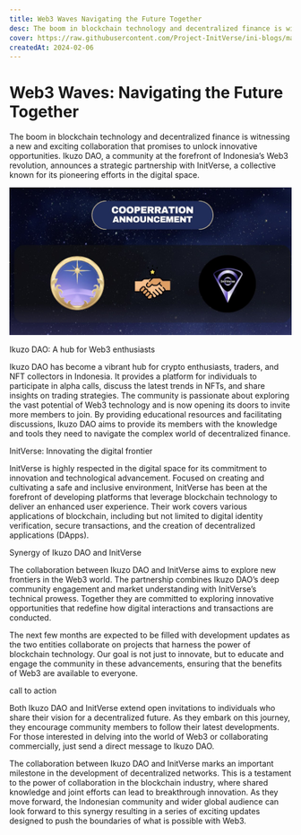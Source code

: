 ```yaml
---
title: Web3 Waves Navigating the Future Together
desc: The boom in blockchain technology and decentralized finance is witnessing a new and exciting collaboration that promises to unlock innovative opportunities. Ikuzo DAO, a community at the forefront of Indonesia’s Web3 revolution, announces a strategic partnership with InitVerse, a collective known for its pioneering efforts in the digital space.
cover: https://raw.githubusercontent.com/Project-InitVerse/ini-blogs/main/blogs/resources/images/20240206002.png
createdAt: 2024-02-06
---
```


# Web3 Waves: Navigating the Future Together

The boom in blockchain technology and decentralized finance is witnessing a new and exciting collaboration that promises to unlock innovative opportunities. Ikuzo DAO, a community at the forefront of Indonesia’s Web3 revolution, announces a strategic partnership with InitVerse, a collective known for its pioneering efforts in the digital space.

  ![image](https://raw.githubusercontent.com/Project-InitVerse/ini-blogs/main/blogs/resources/images/20240206002.png)

Ikuzo DAO: A hub for Web3 enthusiasts

Ikuzo DAO has become a vibrant hub for crypto enthusiasts, traders, and NFT collectors in Indonesia. It provides a platform for individuals to participate in alpha calls, discuss the latest trends in NFTs, and share insights on trading strategies. The community is passionate about exploring the vast potential of Web3 technology and is now opening its doors to invite more members to join. By providing educational resources and facilitating discussions, Ikuzo DAO aims to provide its members with the knowledge and tools they need to navigate the complex world of decentralized finance.

InitVerse: Innovating the digital frontier

InitVerse is highly respected in the digital space for its commitment to innovation and technological advancement. Focused on creating and cultivating a safe and inclusive environment, InitVerse has been at the forefront of developing platforms that leverage blockchain technology to deliver an enhanced user experience. Their work covers various applications of blockchain, including but not limited to digital identity verification, secure transactions, and the creation of decentralized applications (DApps).

Synergy of Ikuzo DAO and InitVerse

The collaboration between Ikuzo DAO and InitVerse aims to explore new frontiers in the Web3 world. The partnership combines Ikuzo DAO’s deep community engagement and market understanding with InitVerse’s technical prowess. Together they are committed to exploring innovative opportunities that redefine how digital interactions and transactions are conducted.

The next few months are expected to be filled with development updates as the two entities collaborate on projects that harness the power of blockchain technology. Our goal is not just to innovate, but to educate and engage the community in these advancements, ensuring that the benefits of Web3 are available to everyone.

call to action

Both Ikuzo DAO and InitVerse extend open invitations to individuals who share their vision for a decentralized future. As they embark on this journey, they encourage community members to follow their latest developments. For those interested in delving into the world of Web3 or collaborating commercially, just send a direct message to Ikuzo DAO.


The collaboration between Ikuzo DAO and InitVerse marks an important milestone in the development of decentralized networks. This is a testament to the power of collaboration in the blockchain industry, where shared knowledge and joint efforts can lead to breakthrough innovation. As they move forward, the Indonesian community and wider global audience can look forward to this synergy resulting in a series of exciting updates designed to push the boundaries of what is possible with Web3.